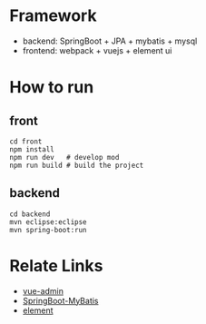 
# Framework

- backend: SpringBoot + JPA + mybatis + mysql
- frontend: webpack + vuejs + element ui

# How to run 

## front 
```
cd front
npm install
npm run dev   # develop mod
npm run build # build the project
```

## backend
```
cd backend
mvn eclipse:eclipse
mvn spring-boot:run
```



# Relate Links
- [vue-admin](https://github.com/taylorchen709/vue-admin)
- [SpringBoot-MyBatis](https://github.com/ShawnyXiao/SpringBoot-MyBatis)
- [element](https://github.com/ElemeFE/element)